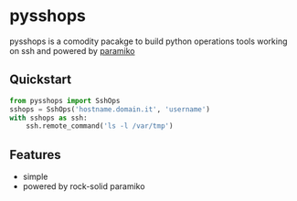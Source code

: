 # pysshops

pysshops is a comodity pacakge to build python operations tools working on ssh and powered by [paramiko](https://github.com/paramiko/paramiko)

## Quickstart
```python
from pysshops import SshOps
sshops = SshOps('hostname.domain.it', 'username')
with sshops as ssh:
    ssh.remote_command('ls -l /var/tmp')
```

## Features
* simple
* powered by rock-solid paramiko
